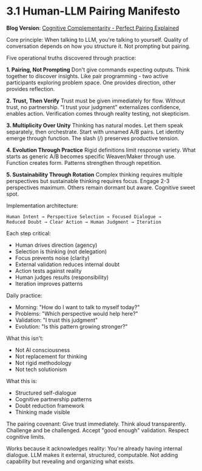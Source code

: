 # 3.1 Human-LLM Pairing Manifesto

**Blog Version**: [Cognitive Complementarity - Perfect Pairing Explained](https://achamian.in/cognitive-complementarity.html)

Core principle: When talking to LLM, you're talking to yourself. Quality of conversation depends on how you structure it. Not prompting but pairing.

Five operational truths discovered through practice:

**1. Pairing, Not Prompting**
Don't give commands expecting outputs. Think together to discover insights. Like pair programming - two active participants exploring problem space. One provides direction, other provides reflection.

**2. Trust, Then Verify**
Trust must be given immediately for flow. Without trust, no partnership. "I trust your judgment" externalizes confidence, enables action. Verification comes through reality testing, not skepticism.

**3. Multiplicity Over Unity**
Thinking has natural modes. Let them speak separately, then orchestrate. Start with unnamed A/B pairs. Let identity emerge through function. The slash (/) preserves productive tension.

**4. Evolution Through Practice**
Rigid definitions limit response variety. What starts as generic A/B becomes specific Weaver/Maker through use. Function creates form. Patterns strengthen through repetition.

**5. Sustainability Through Rotation**
Complex thinking requires multiple perspectives but sustainable thinking requires focus. Engage 2-3 perspectives maximum. Others remain dormant but aware. Cognitive sweet spot.

Implementation architecture:
```
Human Intent → Perspective Selection → Focused Dialogue → 
Reduced Doubt → Clear Action → Human Judgment → Iteration
```

Each step critical:
- Human drives direction (agency)
- Selection is thinking (not delegation)
- Focus prevents noise (clarity)
- External validation reduces internal doubt
- Action tests against reality
- Human judges results (responsibility)
- Iteration improves patterns

Daily practice:
- Morning: "How do I want to talk to myself today?"
- Problems: "Which perspective would help here?"
- Validation: "I trust this judgment"
- Evolution: "Is this pattern growing stronger?"

What this isn't:
- Not AI consciousness
- Not replacement for thinking
- Not rigid methodology
- Not tech solutionism

What this is:
- Structured self-dialogue
- Cognitive partnership patterns
- Doubt reduction framework
- Thinking made visible

The pairing covenant: Give trust immediately. Think aloud transparently. Challenge and be challenged. Accept "good enough" validation. Respect cognitive limits.

Works because it acknowledges reality: You're already having internal dialogue. LLM makes it external, structured, computable. Not adding capability but revealing and organizing what exists.